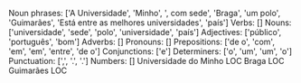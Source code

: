 Noun phrases: ['A Universidade', 'Minho', ', com sede', 'Braga', 'um polo', 'Guimarães', 'Está entre as melhores universidades', 'país']
Verbs: []
Nouns: ['universidade', 'sede', 'polo', 'universidade', 'país']
Adjectives: ['público', 'português', 'bom']
Adverbs: []
Pronouns: []
Prepositions: ['de o', 'com', 'em', 'em', 'entre', 'de o']
Conjunctions: ['e']
Determiners: ['o', 'um', 'um', 'o']
Punctuation: [',', '.', '.']
Numbers: []
Universidade do Minho LOC
Braga LOC
Guimarães LOC

